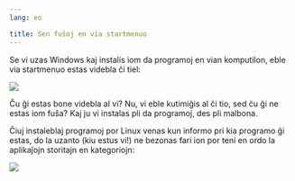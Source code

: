 ```yaml
---
lang: eo

title: Sen fuŝoj en via startmenuo
---
```


Se vi uzas Windows kaj instalis iom da programoj en vian komputilon, eble via startmenuo estas videbla ĉi tiel:

<img src="Images/windows_7_start_menu.png">

Ĉu ĝi estas bone videbla al vi? Nu, vi eble kutimiĝis al ĉi tio, sed ĉu ĝi ne estas iom fuŝa? Kaj ju vi instalas pli da programoj, des pli malbona.

Ĉiuj instaleblaj programoj por Linux venas kun informo pri kia programo ĝi estas, do la uzanto (kiu estus vi!) ne bezonas fari ion por teni en ordo la aplikaĵojn storitajn en kategoriojn:

<img src="Images/categories_menu.png">




